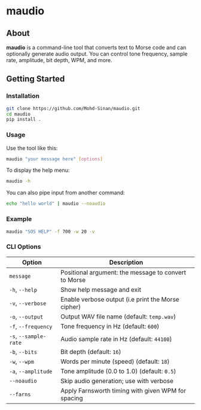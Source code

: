 # maudio

## About

**maudio** is a command-line tool that converts text to Morse code and can optionally generate audio output. You can control tone frequency, sample rate, amplitude, bit depth, WPM, and more.

## Getting Started

### Installation

```bash
git clone https://github.com/Mohd-Sinan/maudio.git
cd maudio
pip install .
```

### Usage

Use the tool like this:

```bash
maudio "your message here" [options]
```

To display the help menu:

```bash
maudio -h
```

You can also pipe input from another command:

```bash
echo "hello world" | maudio --noaudio
```

### Example

```bash
maudio "SOS HELP" -f 700 -w 20 -v
```

### CLI Options

| Option                  | Description                                              |
|-------------------------|----------------------------------------------------------|
| `message`               | Positional argument: the message to convert to Morse     |
| `-h`, `--help`          | Show help message and exit                               |
| `-v`, `--verbose`       | Enable verbose output (i.e print the Morse cipher)       |
| `-o`, `--output`        | Output WAV file name (default: `temp.wav`)               |
| `-f`, `--frequency`     | Tone frequency in Hz (default: `600`)                    |
| `-s`, `--sample-rate`   | Audio sample rate in Hz (default: `44100`)               |
| `-b`, `--bits`          | Bit depth (default: `16`)                                |
| `-w`, `--wpm`           | Words per minute (speed) (default: `18`)                 |
| `-a`, `--amplitude`     | Tone amplitude (0.0 to 1.0) (default: `0.5`)             |
| `--noaudio`             | Skip audio generation; use with verbose                  |
| `--farns`               | Apply Farnsworth timing with given WPM for spacing       |

